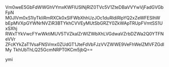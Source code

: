 Vm0weE5GbFdWWGhVYmxKWFlUSlNjRlZ0TVc5V1ZteDBaVVYwVjFadGVGbFpN
M0JIVm0xS1IyTkliRmRXCk0xSlFWbXhhUzJOc1duRldiRlpYQ2xZeWFESlhW
bEpMVXpGYWNrNVZiR3BTYkhCVVEyMUtSbGRZY0ZkWApTRUpFVmtSS1UxSXhj
RWxTYkVwcFYwWktiMUV5TVZkalZrWlZWbXhLVGdwaVZrbDZWa2Q0YTFNeVVr
ZFcKYkZaT1VsaFNSVmx0ZUdGT1JteFdVbFJzVVZWWE9VeFhWelZMVFZGdlMy
TkhUbThLQ25GcmNRPT0KCm5jbQ==

ymi